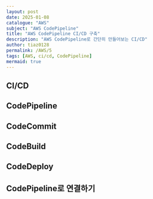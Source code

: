 ```yaml
---
layout: post
date: 2025-01-08
catalogue: "AWS"
subject: "AWS CodePipeline"
title: "AWS CodePipeline CI/CD 구축"
description: "AWS CodePipeline로 간단히 만들어보는 CI/CD"
author: tiaz0128
permalink: /AWS/5
tags: [AWS, ci/cd, CodePipeline]
mermaid: true
---
```


## CI/CD

## CodePipeline

## CodeCommit

## CodeBuild

## CodeDeploy

## CodePipeline로 연결하기
